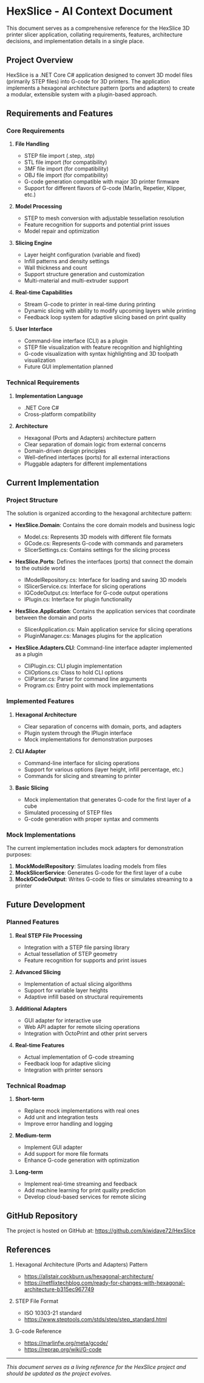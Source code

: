 # HexSlice - AI Context Document

This document serves as a comprehensive reference for the HexSlice 3D printer slicer application, collating requirements, features, architecture decisions, and implementation details in a single place.

## Project Overview

HexSlice is a .NET Core C# application designed to convert 3D model files (primarily STEP files) into G-code for 3D printers. The application implements a hexagonal architecture pattern (ports and adapters) to create a modular, extensible system with a plugin-based approach.

## Requirements and Features

### Core Requirements

1. **File Handling**
   - STEP file import (.step, .stp)
   - STL file import (for compatibility)
   - 3MF file import (for compatibility)
   - OBJ file import (for compatibility)
   - G-code generation compatible with major 3D printer firmware
   - Support for different flavors of G-code (Marlin, Repetier, Klipper, etc.)

2. **Model Processing**
   - STEP to mesh conversion with adjustable tessellation resolution
   - Feature recognition for supports and potential print issues
   - Model repair and optimization

3. **Slicing Engine**
   - Layer height configuration (variable and fixed)
   - Infill patterns and density settings
   - Wall thickness and count
   - Support structure generation and customization
   - Multi-material and multi-extruder support

4. **Real-time Capabilities**
   - Stream G-code to printer in real-time during printing
   - Dynamic slicing with ability to modify upcoming layers while printing
   - Feedback loop system for adaptive slicing based on print quality

5. **User Interface**
   - Command-line interface (CLI) as a plugin
   - STEP file visualization with feature recognition and highlighting
   - G-code visualization with syntax highlighting and 3D toolpath visualization
   - Future GUI implementation planned

### Technical Requirements

1. **Implementation Language**
   - .NET Core C#
   - Cross-platform compatibility

2. **Architecture**
   - Hexagonal (Ports and Adapters) architecture pattern
   - Clear separation of domain logic from external concerns
   - Domain-driven design principles
   - Well-defined interfaces (ports) for all external interactions
   - Pluggable adapters for different implementations

## Current Implementation

### Project Structure

The solution is organized according to the hexagonal architecture pattern:

- **HexSlice.Domain**: Contains the core domain models and business logic
  - Model.cs: Represents 3D models with different file formats
  - GCode.cs: Represents G-code with commands and parameters
  - SlicerSettings.cs: Contains settings for the slicing process

- **HexSlice.Ports**: Defines the interfaces (ports) that connect the domain to the outside world
  - IModelRepository.cs: Interface for loading and saving 3D models
  - ISlicerService.cs: Interface for slicing operations
  - IGCodeOutput.cs: Interface for G-code output operations
  - IPlugin.cs: Interface for plugin functionality

- **HexSlice.Application**: Contains the application services that coordinate between the domain and ports
  - SlicerApplication.cs: Main application service for slicing operations
  - PluginManager.cs: Manages plugins for the application

- **HexSlice.Adapters.CLI**: Command-line interface adapter implemented as a plugin
  - CliPlugin.cs: CLI plugin implementation
  - CliOptions.cs: Class to hold CLI options
  - CliParser.cs: Parser for command line arguments
  - Program.cs: Entry point with mock implementations

### Implemented Features

1. **Hexagonal Architecture**
   - Clear separation of concerns with domain, ports, and adapters
   - Plugin system through the IPlugin interface
   - Mock implementations for demonstration purposes

2. **CLI Adapter**
   - Command-line interface for slicing operations
   - Support for various options (layer height, infill percentage, etc.)
   - Commands for slicing and streaming to printer

3. **Basic Slicing**
   - Mock implementation that generates G-code for the first layer of a cube
   - Simulated processing of STEP files
   - G-code generation with proper syntax and comments

### Mock Implementations

The current implementation includes mock adapters for demonstration purposes:

1. **MockModelRepository**: Simulates loading models from files
2. **MockSlicerService**: Generates G-code for the first layer of a cube
3. **MockGCodeOutput**: Writes G-code to files or simulates streaming to a printer

## Future Development

### Planned Features

1. **Real STEP File Processing**
   - Integration with a STEP file parsing library
   - Actual tessellation of STEP geometry
   - Feature recognition for supports and print issues

2. **Advanced Slicing**
   - Implementation of actual slicing algorithms
   - Support for variable layer heights
   - Adaptive infill based on structural requirements

3. **Additional Adapters**
   - GUI adapter for interactive use
   - Web API adapter for remote slicing operations
   - Integration with OctoPrint and other print servers

4. **Real-time Features**
   - Actual implementation of G-code streaming
   - Feedback loop for adaptive slicing
   - Integration with printer sensors

### Technical Roadmap

1. **Short-term**
   - Replace mock implementations with real ones
   - Add unit and integration tests
   - Improve error handling and logging

2. **Medium-term**
   - Implement GUI adapter
   - Add support for more file formats
   - Enhance G-code generation with optimization

3. **Long-term**
   - Implement real-time streaming and feedback
   - Add machine learning for print quality prediction
   - Develop cloud-based services for remote slicing

## GitHub Repository

The project is hosted on GitHub at: https://github.com/kiwidave72/HexSlice

## References

1. Hexagonal Architecture (Ports and Adapters) Pattern
   - https://alistair.cockburn.us/hexagonal-architecture/
   - https://netflixtechblog.com/ready-for-changes-with-hexagonal-architecture-b315ec967749

2. STEP File Format
   - ISO 10303-21 standard
   - https://www.steptools.com/stds/step/step_standard.html

3. G-code Reference
   - https://marlinfw.org/meta/gcode/
   - https://reprap.org/wiki/G-code

---

*This document serves as a living reference for the HexSlice project and should be updated as the project evolves.*
